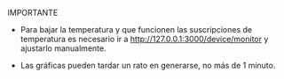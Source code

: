 IMPORTANTE

-   Para bajar la temperatura y que funcionen las suscripciones de temperatura es necesario ir a http://127.0.0.1:3000/device/monitor y ajustarlo manualmente.

-   Las gráficas pueden tardar un rato en generarse, no más de 1 minuto.